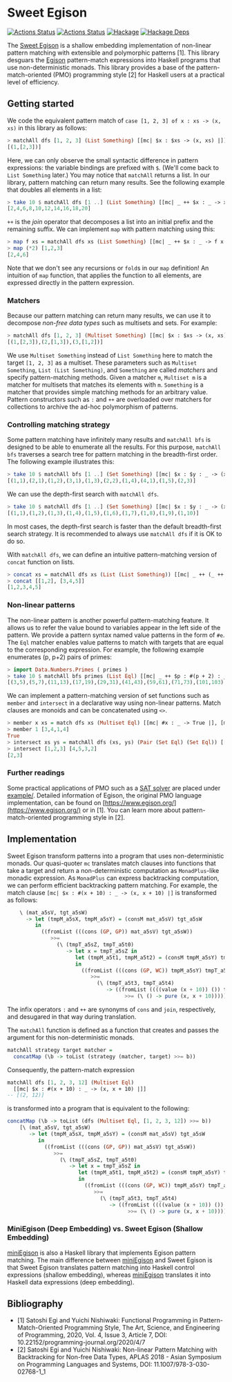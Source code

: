 # Sweet Egison

[![Actions Status](https://github.com/egison/sweet-egison/workflows/latest/badge.svg)](https://github.com/egison/sweet-egison/actions?workflow=latest)
[![Actions Status](https://github.com/egison/sweet-egison/workflows/release/badge.svg)](https://github.com/egison/sweet-egison/actions?workflow=release)
[![Hackage](https://img.shields.io/hackage/v/sweet-egison.svg)](https://hackage.haskell.org/package/sweet-egison)
[![Hackage Deps](https://img.shields.io/hackage-deps/v/sweet-egison.svg)](http://packdeps.haskellers.com/reverse/sweet-egison)

The [Sweet Egison](https://hackage.haskell.org/package/sweet-egison) is a shallow embedding implementation of non-linear pattern matching with extensible and polymorphic patterns [1].
This library desguars the [Egison](https:///www.egison.org) pattern-match expressions into Haskell programs that use non-deterministic monads.
This library provides a base of the pattern-match-oriented (PMO) programming style [2] for Haskell users at a practical level of efficiency.

## Getting started

We code the equivalent pattern match of `case [1, 2, 3] of x : xs -> (x, xs)` in this library as follows:

```haskell
> matchAll dfs [1, 2, 3] (List Something) [[mc| $x : $xs -> (x, xs) |]]
[(1,[2,3])]
```

Here, we can only observe the small syntactic difference in pattern expressions: the variable bindings are prefixed with `$`. (We'll come back to `List Something` later.)
You may notice that `matchAll` returns a list.
In our library, pattern matching can return many results.
See the following example that doubles all elements in a list:

```haskell
> take 10 $ matchAll dfs [1 ..] (List Something) [[mc| _ ++ $x : _ -> x * 2 |]]
[2,4,6,8,10,12,14,16,18,20]
```

`++` is the *join* operator that decomposes a list into an initial prefix and the remaining suffix.
We can implement `map` with pattern matching using this:

```haskell
> map f xs = matchAll dfs xs (List Something) [[mc| _ ++ $x : _ -> f x |]]
> map (*2) [1,2,3]
[2,4,6]
```

Note that we don't see any recursions or `fold`s in our `map` definition! An intuition of `map` function, that applies the function to all elements, are expressed directly in the pattern expression.

### Matchers

Because our pattern matching can return many results, we can use it to decompose *non-free data types* such as multisets and sets.
For example:

```haskell
> matchAll dfs [1, 2, 3] (Multiset Something) [[mc| $x : $xs -> (x, xs) |]]
[(1,[2,3]),(2,[1,3]),(3,[1,2])]
```

We use `Multiset Something` instead of `List Something` here to match the target `[1, 2, 3]` as a multiset.
These parameters such as `Multiset Something`, `List (List Something)`, and `Something` are called *matchers* and specify pattern-matching methods.
Given a matcher `m`, `Multiset m` is a matcher for multisets that matches its elements with `m`.
`Something` is a matcher that provides simple matching methods for an arbitrary value.
Pattern constructors such as `:` and `++` are overloaded over matchers for collections to archive the ad-hoc polymorphism of patterns.

### Controlling matching strategy

Some pattern matching have infinitely many results and `matchAll bfs` is designed to be able to enumerate all the results.
For this purpose, `matchAll bfs` traverses a search tree for pattern matching in the breadth-first order.
The following example illustrates this:

```haskell
> take 10 $ matchAll bfs [1 ..] (Set Something) [[mc| $x : $y : _ -> (x, y) |]]
[(1,1),(2,1),(1,2),(3,1),(1,3),(2,2),(1,4),(4,1),(1,5),(2,3)]
```

We can use the depth-first search with `matchAll dfs`.

```haskell
> take 10 $ matchAll dfs [1 ..] (Set Something) [[mc| $x : $y : _ -> (x, y) |]]
[(1,1),(1,2),(1,3),(1,4),(1,5),(1,6),(1,7),(1,8),(1,9),(1,10)]
```

In most cases, the depth-first search is faster than the default breadth-first search strategy.
It is recommended to always use `matchAll dfs` if it is OK to do so.

With `matchAll dfs`, we can define an intuitive pattern-matching version of `concat` function on lists.

```haskell
> concat xs = matchAll dfs xs (List (List Something)) [[mc| _ ++ (_ ++ $x : _) : _ -> x |]]
> concat [[1,2], [3,4,5]]
[1,2,3,4,5]
```

### Non-linear patterns

The non-linear pattern is another powerful pattern-matching feature.
It allows us to refer the value bound to variables appear in the left side of the pattern.
We provide a pattern syntax named value patterns in the form of `#e`.
The `Eql` matcher enables value patterns to match with targets that are equal to the corresponding expression.
For example, the following example enumerates (p, p+2) pairs of primes:

```haskell
> import Data.Numbers.Primes ( primes )
> take 10 $ matchAll bfs primes (List Eql) [[mc| _ ++ $p : #(p + 2) : _ -> (p, p+2) |]]
[(3,5),(5,7),(11,13),(17,19),(29,31),(41,43),(59,61),(71,73),(101,103),(107,109)]
```

We can implement a pattern-matching version of set functions such as `member` and `intersect` in a declarative way using non-linear patterns.
Match clauses are monoids and can be concatenated using `<>`.

```haskell
> member x xs = match dfs xs (Multiset Eql) [[mc| #x : _ -> True |], [mc| _ -> False |]]
> member 1 [3,4,1,4]
True
> intersect xs ys = matchAll dfs (xs, ys) (Pair (Set Eql) (Set Eql)) [[mc| ($x : _, #x : _) -> x |]]
> intersect [1,2,3] [4,5,3,2]
[2,3]
```

### Further readings

Some practical applications of PMO such as a [SAT solver](https://github.com/egison/sweet-egison/blob/master/example/cdcl.hs) are placed under [example/](https://github.com/egison/sweet-egison/blob/master/example/).
Detailed information of Egison, the original PMO language implementation, can be found on [https://www.egison.org/](https://www.egison.org/) or in [1].
You can learn more about pattern-match-oriented programming style in [2].


## Implementation

Sweet Egison transform patterns into a program that uses non-deterministic monads.
Our quasi-quoter `mc` translates match clauses into functions that take a target and return a non-deterministic computation as `MonadPlus`-like monadic expression.
As `MonadPlus` can express backtracking computation, we can perform efficient backtracking pattern matching.
For example, the match clause `[mc| $x : #(x + 10) : _ -> (x, x + 10) |]` is transformed as follows:
```haskell
    \ (mat_a5sV, tgt_a5sW)
      -> let (tmpM_a5sX, tmpM_a5sY) = (consM mat_a5sV) tgt_a5sW
         in
           ((fromList (((cons (GP, GP)) mat_a5sV) tgt_a5sW))
              >>=
                (\ (tmpT_a5sZ, tmpT_a5t0)
                   -> let x = tmpT_a5sZ in
                      let (tmpM_a5t1, tmpM_a5t2) = (consM tmpM_a5sY) tmpT_a5t0
                      in
                        ((fromList (((cons (GP, WC)) tmpM_a5sY) tmpT_a5t0))
                           >>=
                             (\ (tmpT_a5t3, tmpT_a5t4)
                                -> ((fromList ((((value (x + 10)) ()) tmpM_a5t1) tmpT_a5t3))
                                      >>= (\ () -> pure (x, x + 10)))))))
```
The infix operators `:` and `++` are synonyms of `cons` and `join`, respectively, and desugared in that way during translation.

The `matchAll` function is defined as a function that creates and passes the argument for this non-deterministic monads.
```haskell
matchAll strategy target matcher =
  concatMap (\b -> toList (strategy (matcher, target) >>= b))
```

Consequently, the pattern-match expression
```haskell
matchAll dfs [1, 2, 3, 12] (Multiset Eql)
  [[mc| $x : #(x + 10) : _ -> (x, x + 10) |]]
-- [(2, 12)]
```
is transformed into a program that is equivalent to the following:
```haskell
concatMap (\b -> toList (dfs (Multiset Eql, [1, 2, 3, 12]) >>= b))
    [\ (mat_a5sV, tgt_a5sW)
       -> let (tmpM_a5sX, tmpM_a5sY) = (consM mat_a5sV) tgt_a5sW
          in
            ((fromList (((cons (GP, GP)) mat_a5sV) tgt_a5sW))
               >>=
                 (\ (tmpT_a5sZ, tmpT_a5t0)
                    -> let x = tmpT_a5sZ in
                       let (tmpM_a5t1, tmpM_a5t2) = (consM tmpM_a5sY) tmpT_a5t0
                       in
                         ((fromList (((cons (GP, WC)) tmpM_a5sY) tmpT_a5t0))
                            >>=
                              (\ (tmpT_a5t3, tmpT_a5t4)
                                 -> ((fromList ((((value (x + 10)) ()) tmpM_a5t1) tmpT_a5t3))
                                       >>= (\ () -> pure (x, x + 10)))))))]
```

### MiniEgison (Deep Embedding) vs. Sweet Egison (Shallow Embedding)

[miniEgison](https://github.com/egison/egison-haskell) is also a Haskell library that implements Egison pattern matching.
The main difference between [miniEgison](https://github.com/egison/egison-haskell) and Sweet Egison is that Sweet Egison translates pattern matching into Haskell control expressions (shallow embedding), whereas [miniEgison](https://github.com/egison/egison-haskell) translates it into Haskell data expressions (deep embedding).


## Bibliography

- [1] Satoshi Egi and Yuichi Nishiwaki: Functional Programming in Pattern-Match-Oriented Programming Style, The Art, Science, and Engineering of Programming, 2020, Vol. 4, Issue 3, Article 7, DOI: 10.22152/programming-journal.org/2020/4/7
- [2] Satoshi Egi and Yuichi Nishiwaki: Non-linear Pattern Matching with Backtracking for Non-free Data Types, APLAS 2018 - Asian Symposium on Programming Languages and Systems, DOI: 11.1007/978-3-030-02768-1_1
